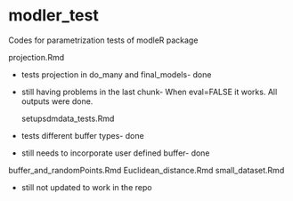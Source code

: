 # modler_test

Codes for parametrization tests of modleR package

projection.Rmd 
- tests projection in do_many and final_models- done
- still having problems in the last chunk- When eval=FALSE it works. All outputs were done.
  
  setupsdmdata_tests.Rmd
- tests different buffer types- done
- still needs to incorporate user defined buffer- done

buffer_and_randomPoints.Rmd
Euclidean_distance.Rmd
small_dataset.Rmd
- still not updated to work in the repo
